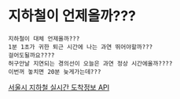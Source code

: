 # 지하철이 언제올까???

    지하철이 대체 언제올까???
    1분 1초가 귀한 퇴근 시간에 나는 과연 뛰어야할까???
    걸어도될까요????
    허구안날 지연되는 경의선이 오늘은 과연 정상 시간에올까????
    이번꺼 놓치면 20분 늦게가는데???

[서울시 지하철 실시간 도착정보 API](https://data.seoul.go.kr/dataList/OA-12764/A/1/datasetView.do;jsessionid=FA0F66EAFDFDEAFDFF22291F5F9090F7.new_portal-svr-11)
